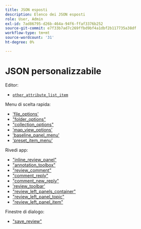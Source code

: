 ```yaml
---
title: JSON esposti
description: Elenco dei JSON esposti
role: User, Admin
exl-id: 7ad86795-d26b-464a-94f6-ffaf3376b252
source-git-commit: e7f33b7ad7c269ffbd9bf4a1dbf2b117735a38df
workflow-type: tm+mt
source-wordcount: '31'
ht-degree: 0%

---
```


# JSON personalizzabile

Editor:

- [`other_attribute_list_item`](./jsons/editor/other_attribute_list_item.json)

Menu di scelta rapida:

- [&#39;file_options&#39;](./jsons/context_menus/file_options.json)
- [&quot;folder_options&quot;](./jsons/context_menus/folder_options.json)
- [&quot;collection_options&quot;](./jsons/context_menus/collection_options.json)
- [&#39;map_view_options&#39;](./jsons/context_menus/map_view_options.json)
- [&#39;baseline_panel_menu&#39;](./jsons/context_menus/baseline_panel_menu.json)
- [&#39;preset_item_menu&#39;](./jsons/context_menus/preset_item_menu.json)

Rivedi app:

- [&quot;inline_review_panel&quot;](./jsons/review_app/inline_review_panel.json)
- [&quot;annotation_toolbox&quot;](./jsons/review_app/annotation_toolbox.json)
- [&quot;review_comment&quot;](./jsons/review_app/review_comment.json)
- [&quot;comment_reply&quot;](./jsons/review_app/comment_reply.json)
- [&quot;comment_new_reply&quot;](./jsons/review_app/comment_new_reply.json)
- [&#39;review_toolbar&#39;](./jsons/review_app/review_toolbar.json)
- [&quot;review_left_panels_container&quot;](./jsons/review_app/review_left_panels_container.json)
- [&quot;review_left_panel_topic&quot;](./jsons/review_app/review_left_panel_topics.json)
- [&quot;review_left_panel_item&quot;](./jsons/review_app/review_left_panel_item.json)

Finestre di dialogo:

- [&quot;save_review&quot;](./jsons/dialogs/save_revision.json)
